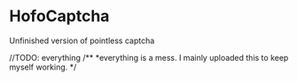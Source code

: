 # HofoCaptcha
Unfinished version of pointless captcha

//TODO: everything 
/**
  *everything is a mess. I mainly uploaded this to keep myself working.
  */
